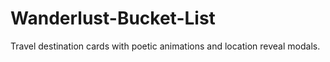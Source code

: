 # Wanderlust-Bucket-List
Travel destination cards with poetic animations and location reveal modals.
